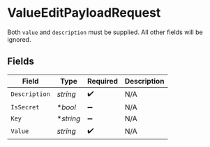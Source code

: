 # ValueEditPayloadRequest

Both `value` and `description` must be supplied. All other fields will be ignored.




## Fields

| Field              | Type               | Required           | Description        |
| ------------------ | ------------------ | ------------------ | ------------------ |
| `Description`      | *string*           | :heavy_check_mark: | N/A                |
| `IsSecret`         | **bool*            | :heavy_minus_sign: | N/A                |
| `Key`              | **string*          | :heavy_minus_sign: | N/A                |
| `Value`            | *string*           | :heavy_check_mark: | N/A                |